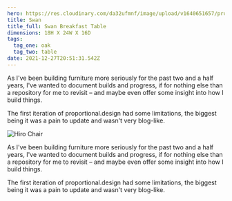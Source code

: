 ```yaml
---
hero: https://res.cloudinary.com/da32ufmnf/image/upload/v1640651657/proportional.design-v2/roop_l4jj0j.jpg
title: Swan
title_full: Swan Breakfast Table
dimensions: 18H X 24W X 16D
tags:
  tag_one: oak
  tag_two: table
date: 2021-12-27T20:51:31.542Z
---
```


As I've been building furniture more seriously for the past two and a half years, I've wanted to document builds and progress, if for nothing else than a repository for me to revisit – and maybe even offer some insight into how I build things.

The first iteration of proportional.design had some limitations, the biggest being it was a pain to update and wasn't very blog-like.

![Hiro Chair](https://res.cloudinary.com/da32ufmnf/image/upload/v1612969573/proportional.design/social-00_o80ipz.jpg)

As I've been building furniture more seriously for the past two and a half years, I've wanted to document builds and progress, if for nothing else than a repository for me to revisit – and maybe even offer some insight into how I build things.

The first iteration of proportional.design had some limitations, the biggest being it was a pain to update and wasn't very blog-like.
